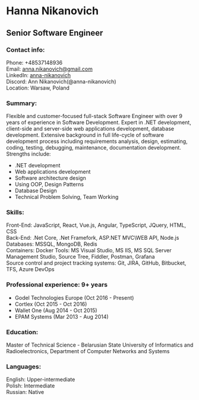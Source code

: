 # Hanna Nikanovich
## Senior Software Engineer
### Contact info:
Phone: +48537148936\
Email: anna.nikanovich@gmail.com\
LinkedIn: [anna-nikanovich](https://www.linkedin.com/in/anna-nikanovich-79698458/)\
Discord: Ann Nikanovich(@anna-nikanovich)\
Location: Warsaw, Poland
### Summary:
Flexible and customer-focused full-stack Software Engineer with over 9 years of experience in Software Development. Expert in .NET development, client-side and server-side web applications development, database development.
Extensive background in full life-cycle of software development process including requirements analysis, design, estimating, coding, testing, debugging, maintenance, documentation development. 
Strengths include: 
- .NET development
- Web applications development
- Software architecture design
- Using OOP, Design Patterns 
- Database Design 
- Technical Problem Solving, Team Working
### Skills:
Front-End: JavaScript, React, Vue.js, Angular, TypeScript, JQuery, HTML, CSS\
Back-End: .Net Core, .Net Framefork, ASP.NET MVC\WEB API, Node.js\
Databases: MSSQL, MongoDB, Redis\
Containers: Docker
Tools: MS Visual Studio, MS IIS, MS SQL Server Management Studio, Source Tree, Fiddler, Postman, Grafana\
Source control and project tracking systems: Git, JIRA, GitHub, Bitbucket, TFS, Azure DevOps
### Professional experience: 9+ years
- Godel Technologies Europe (Oct 2016 - Present)
- Cortlex (Oct 2015 - Oct 2016)
- Wallet One (Aug 2014 - Oct 2015)
- EPAM Systems (Mar 2013 - Aug 2014)
### Education:
Master of Technical Science - Belarusian State University of Informatics and Radioelectronics, Department of Computer Networks and Systems
### Languages:
English: Upper-intermediate\
Polish: Intermediate\
Russian: Native
